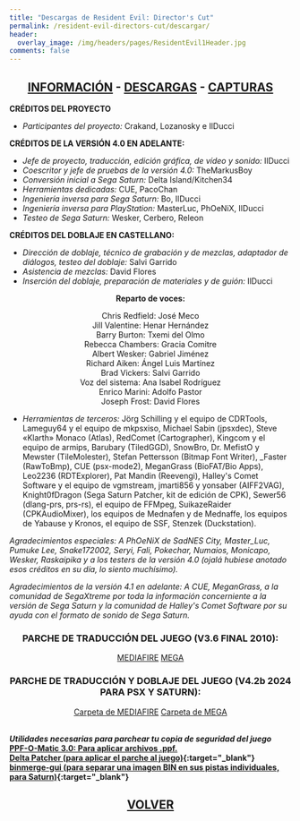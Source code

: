 ```yaml
---
title: "Descargas de Resident Evil: Director's Cut"
permalink: /resident-evil-directors-cut/descargar/
header:
  overlay_image: /img/headers/pages/ResidentEvil1Header.jpg
comments: false
---
```


<h2 style="text-align: center;"><strong><a href="/resident-evil-directors-cut/informacion/">INFORMACIÓN</a> - <a href="/resident-evil-directors-cut/descargar/">DESCARGAS</a> - <a href="/resident-evil-directors-cut/capturas/">CAPTURAS</a></strong></h2>

**CRÉDITOS DEL PROYECTO**
 - *Participantes del proyecto:* Crakand, Lozanosky e IlDucci

**CRÉDITOS DE LA VERSIÓN 4.0 EN ADELANTE:**
 - *Jefe de proyecto, traducción, edición gráfica, de vídeo y sonido:* IlDucci
 - *Coescritor y jefe de pruebas de la versión 4.0:* TheMarkusBoy
 - *Conversión inicial a Sega Saturn:* Delta Island/Kitchen34
 - *Herramientas dedicadas:* CUE, PacoChan
 - *Ingeniería inversa para Sega Saturn:* Bo, IlDucci
 - *Ingeniería inversa para PlayStation:* MasterLuc, PhOeNiX, IlDucci
 - *Testeo de Sega Saturn:* Wesker, Cerbero, Releon

**CRÉDITOS DEL DOBLAJE EN CASTELLANO:**
 - *Dirección de doblaje, técnico de grabación y de mezclas, adaptador de 
 diálogos, testeo del doblaje:* Salvi Garrido  
 - *Asistencia de mezclas:* David Flores  
 - *Inserción del doblaje, preparación de materiales y de guión:* IlDucci
 
<center>
<b>Reparto de voces:</b><br>

Chris Redfield: José Meco<br>
Jill Valentine: Henar Hernández<br>
Barry Burton: Txemi del Olmo<br>
Rebecca Chambers: Gracia Comitre<br>
Albert Wesker: Gabriel Jiménez<br>
Richard Aiken: Ángel Luis Martínez<br>
Brad Vickers: Salvi Garrido<br>
Voz del sistema: Ana Isabel Rodríguez<br>
Enrico Marini: Adolfo Pastor<br>
Joseph Frost: David Flores

</center>

 - *Herramientas de terceros:* Jörg Schilling y el equipo de CDRTools, Lameguy64 y el equipo de mkpsxiso, 
Michael Sabin (jpsxdec), Steve «Klarth» Monaco (Atlas), RedComet 
(Cartographer), Kingcom y el equipo de armips, Barubary (TiledGGD), SnowBro, 
Dr. MefistO y Mewster (TileMolester), Stefan Pettersson (Bitmap Font 
Writer), _Faster (RawToBmp), CUE (psx-mode2), MeganGrass (BioFAT/Bio Apps), 
Leo2236 (RDTExplorer), Pat Mandin (Reevengi), Halley's Comet Software y el 
equipo de vgmstream, jmarti856 y yonsaber (AIFF2VAG), Knight0fDragon (Sega 
Saturn Patcher, kit de edición de CPK), Sewer56 (dlang-prs, prs-rs), el 
equipo de FFMpeg, SuikazeRaider (CPKAudioMixer), los equipos de Mednafen y 
de Mednaffe, los equipos de Yabause y Kronos, el equipo de SSF, Stenzek 
(Duckstation).

*Agradecimientos especiales: A PhOeNiX de SadNES City, Master_Luc, Pumuke Lee, Snake172002, Seryi, Fali, 
Pokechar, Numaios, Monicapo, Wesker, Raskaipika y a los testers de la 
versión 4.0 (ojalá hubiese anotado esos créditos en su día, lo siento 
muchísimo).*

*Agradecimientos de la versión 4.1 en adelante:
A CUE, MeganGrass, a la comunidad de SegaXtreme por toda la información 
concerniente a la versión de Sega Saturn y la comunidad de Halley's Comet 
Software por su ayuda con el formato de sonido de Sega Saturn.*

<h3 style="text-align: center;">PARCHE DE TRADUCCIÓN DEL JUEGO (V3.6 FINAL 2010):</h3>

<center>
<a href="https://www.mediafire.com/file_premium/exxcw7d72j8anpe/REDC-V36.rar/file" class="btn btn--primary btn--x-large" target="_blank">MEDIAFIRE</a> <a href="https://mega.nz/file/xF1VmbSb#ot3AJMmmRmIRHTQ3nYjEbA12HCJ-zZE_ItCpwhAgSN4" class="btn btn--primary btn--x-large" target="_blank">MEGA</a>
</center>

<h3 style="text-align: center;">PARCHE DE TRADUCCIÓN Y DOBLAJE DEL JUEGO (V4.2b 2024 PARA PSX Y SATURN):</h3>

<center>
<a href="https://www.mediafire.com/folder/9rh9895tjhs01/REDC" class="btn btn--primary btn--x-large" target="_blank">Carpeta de MEDIAFIRE</a> <a href="https://mega.nz/folder/hcdVmQLR#rTq2AVpd8NHbsfOgEk_8OA" class="btn btn--primary btn--x-large" target="_blank">Carpeta de MEGA</a>
</center><br>

_**Utilidades necesarias para parchear tu copia de seguridad del juego**_  
**[PPF-O-Matic 3.0: Para aplicar archivos .ppf.](https://www.psx-place.com/resources/ppf-o-matic.507/)**  
**[Delta Patcher (para aplicar el parche al juego)](https://github.com/marco-calautti/DeltaPatcher/releases){:target="_blank"}**  
**[binmerge-gui (para separar una imagen BIN en sus pistas individuales, para Saturn)](https://github.com/loadwordteam/binmerge-gui){:target="_blank"}**

<h2 style="text-align: center;"><a href="/resident-evil-directors-cut/"><strong>VOLVER</strong></a></h2>


